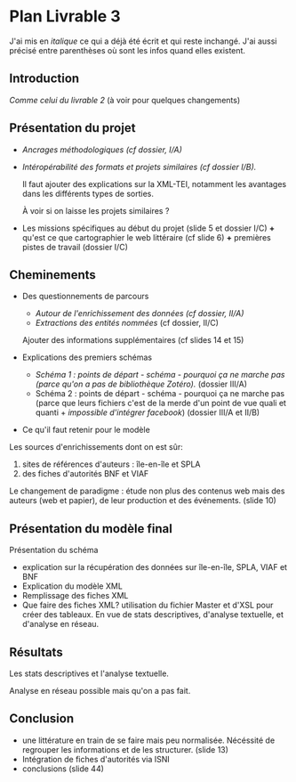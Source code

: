 # Plan Livrable 3

J'ai mis en *italique* ce qui a déjà été écrit et qui reste inchangé. 
J'ai aussi précisé entre parenthèses où sont les infos quand elles existent. 

## Introduction

*Comme celui du livrable 2* (à voir pour quelques changements)

## Présentation du projet

- *Ancrages méthodologiques (cf dossier, I/A)*

- *Intéropérabilité des formats et projets similaires (cf dossier I/B).* 

  Il faut ajouter des explications sur la XML-TEI, notamment les avantages dans les différents types de sorties.

  À voir si on laisse les projets similaires ?

- Les missions spécifiques au début du projet (slide 5 et dossier I/C) **+** qu'est ce que cartographier le web littéraire (cf slide 6) **+** premières pistes de travail (dossier I/C)

## Cheminements

- Des questionnements de parcours

  - *Autour de l'enrichissement des données (cf dossier, II/A)*
  - *Extractions des entités nommées* (cf dossier, II/C)

  Ajouter des informations supplémentaires (cf slides 14 et 15)

- Explications des premiers schémas 
  - *Schéma 1 : points de départ - schéma - pourquoi ça ne marche pas (parce qu'on a pas de bibliothèque Zotéro).* (dossier III/A)
  - Schéma 2 : points de départ - schéma - pourquoi ça ne marche pas (parce que leurs fichiers c'est de la merde d'un point de vue quali et quanti + *impossible d'intégrer facebook*) (dossier III/A et II/B)
- Ce qu'il faut retenir pour le modèle 

Les sources d'enrichissements dont on est sûr: 

1. sites de références d'auteurs : île-en-île et SPLA 
2. des fiches d'autorités BNF et VIAF

Le changement de paradigme : étude non plus des contenus web mais des auteurs (web et papier), de leur production et des événements. (slide 10)

## Présentation du modèle final

Présentation du schéma

- explication sur la récupération des données sur île-en-île, SPLA, VIAF et BNF
- Explication du modèle XML
- Remplissage des fiches XML
- Que faire des fiches XML? utilisation du fichier Master et d'XSL pour créer des tableaux. En vue de stats descriptives, d'analyse textuelle, et d'analyse en réseau. 

## Résultats

Les stats descriptives et l'analyse textuelle. 

Analyse en réseau possible mais qu'on a pas fait. 

## Conclusion

- une littérature en train de se faire mais peu normalisée. Nécéssité de regrouper les informations et de les structurer. (slide 13)
- Intégration de fiches d'autorités via ISNI
- conclusions (slide 44)
